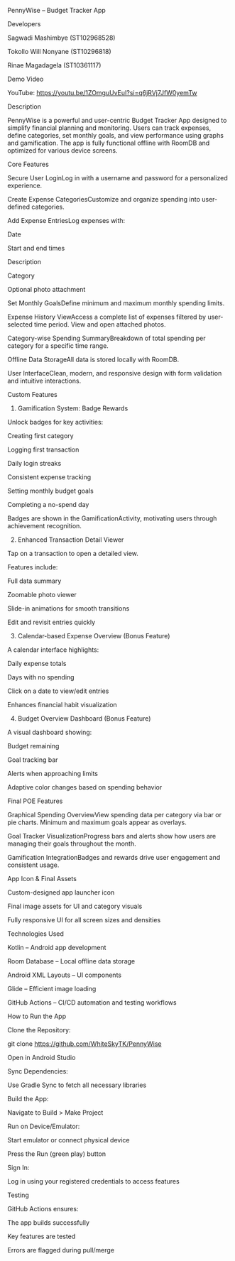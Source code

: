 PennyWise – Budget Tracker App

Developers

Sagwadi Mashimbye (ST102968528)

Tokollo Will Nonyane (ST10296818)

Rinae Magadagela (ST10361117)

Demo Video

YouTube: https://youtu.be/1ZOmguUvEuI?si=q6jRVj7JfW0yemTw

Description

PennyWise is a powerful and user-centric Budget Tracker App designed
to simplify financial planning and monitoring. 
Users can track expenses, define categories, set monthly goals, 
and view performance using graphs and gamification. 
The app is fully functional offline with RoomDB and optimized for various device screens.

Core Features

Secure User LoginLog in with a username and password for a personalized experience.

Create Expense CategoriesCustomize and organize spending into user-defined categories.

Add Expense EntriesLog expenses with:

Date

Start and end times

Description

Category

Optional photo attachment

Set Monthly GoalsDefine minimum and maximum monthly spending limits.

Expense History ViewAccess a complete list of expenses filtered by user-selected time period. 
View and open attached photos.

Category-wise Spending SummaryBreakdown of total spending per category for a specific time range.

Offline Data StorageAll data is stored locally with RoomDB.

User InterfaceClean, modern, and responsive design with form validation and intuitive interactions.

Custom Features

1. Gamification System: Badge Rewards

Unlock badges for key activities:

Creating first category

Logging first transaction

Daily login streaks

Consistent expense tracking

Setting monthly budget goals

Completing a no-spend day

Badges are shown in the GamificationActivity, motivating users through achievement recognition.

2.  Enhanced Transaction Detail Viewer

Tap on a transaction to open a detailed view.

Features include:

Full data summary

Zoomable photo viewer

Slide-in animations for smooth transitions

Edit and revisit entries quickly

3.  Calendar-based Expense Overview (Bonus Feature)

A calendar interface highlights:

Daily expense totals

Days with no spending

Click on a date to view/edit entries

Enhances financial habit visualization

4.  Budget Overview Dashboard (Bonus Feature)

A visual dashboard showing:

Budget remaining

Goal tracking bar

Alerts when approaching limits

Adaptive color changes based on spending behavior

Final POE Features

Graphical Spending OverviewView spending data per category via bar or pie charts.
Minimum and maximum goals appear as overlays.

Goal Tracker VisualizationProgress bars and alerts show
how users are managing their goals throughout the month.

Gamification IntegrationBadges and rewards drive user engagement and consistent usage.

App Icon & Final Assets

Custom-designed app launcher icon

Final image assets for UI and category visuals

Fully responsive UI for all screen sizes and densities

 Technologies Used

Kotlin – Android app development

Room Database – Local offline data storage

Android XML Layouts – UI components

Glide – Efficient image loading

GitHub Actions – CI/CD automation and testing workflows

How to Run the App

Clone the Repository:

git clone https://github.com/WhiteSkyTK/PennyWise

Open in Android Studio

Sync Dependencies:

Use Gradle Sync to fetch all necessary libraries

Build the App:

Navigate to Build > Make Project

Run on Device/Emulator:

Start emulator or connect physical device

Press the Run (green play) button

Sign In:

Log in using your registered credentials to access features

Testing

GitHub Actions ensures:

The app builds successfully

Key features are tested

Errors are flagged during pull/merge